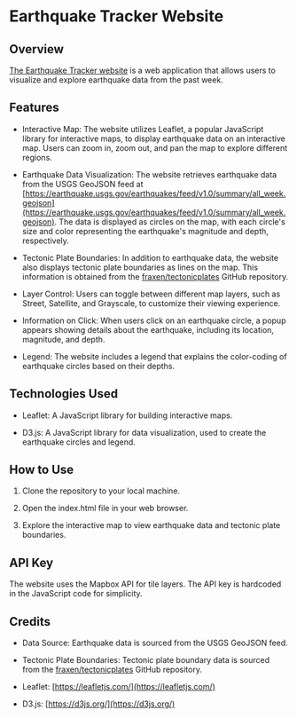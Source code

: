 # Earthquake Tracker Website

## Overview

[The Earthquake Tracker website](https://goyal6624.github.io/leaflet-challenge/) is a web application that allows users to visualize and explore earthquake data from the past week.

## Features

- Interactive Map: The website utilizes Leaflet, a popular JavaScript library for interactive maps, to display earthquake data on an interactive map. Users can zoom in, zoom out, and pan the map to explore different regions.

- Earthquake Data Visualization: The website retrieves earthquake data from the USGS GeoJSON feed at [https://earthquake.usgs.gov/earthquakes/feed/v1.0/summary/all_week.geojson](https://earthquake.usgs.gov/earthquakes/feed/v1.0/summary/all_week.geojson). The data is displayed as circles on the map, with each circle's size and color representing the earthquake's magnitude and depth, respectively.

- Tectonic Plate Boundaries: In addition to earthquake data, the website also displays tectonic plate boundaries as lines on the map. This information is obtained from the [fraxen/tectonicplates](https://github.com/fraxen/tectonicplates) GitHub repository.

- Layer Control: Users can toggle between different map layers, such as Street, Satellite, and Grayscale, to customize their viewing experience.

- Information on Click: When users click on an earthquake circle, a popup appears showing details about the earthquake, including its location, magnitude, and depth.

- Legend: The website includes a legend that explains the color-coding of earthquake circles based on their depths.

## Technologies Used

- Leaflet: A JavaScript library for building interactive maps.

- D3.js: A JavaScript library for data visualization, used to create the earthquake circles and legend.

## How to Use

1. Clone the repository to your local machine.

2. Open the index.html file in your web browser.

3. Explore the interactive map to view earthquake data and tectonic plate boundaries.

## API Key

The website uses the Mapbox API for tile layers. The API key is hardcoded in the JavaScript code for simplicity.

## Credits

- Data Source: Earthquake data is sourced from the USGS GeoJSON feed.

- Tectonic Plate Boundaries: Tectonic plate boundary data is sourced from the [fraxen/tectonicplates](https://github.com/fraxen/tectonicplates) GitHub repository.

- Leaflet: [https://leafletjs.com/](https://leafletjs.com/)

- D3.js: [https://d3js.org/](https://d3js.org/)

